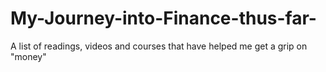 # My-Journey-into-Finance-thus-far-
A list of readings, videos and courses that have helped me get a grip on "money"
